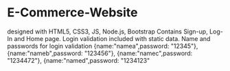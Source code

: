 # E-Commerce-Website
designed with HTML5, CSS3, JS, Node.js, Bootstrap
Contains Sign-up, Log-In and Home page.
Login validation included with static data.
Name and passwords for login validation
{name:"namea",password: "12345"},
{name:"nameb",password: "123456"},
{name:"namec",password: "1234472"},
{name:"named",password: "1234123"
